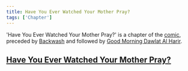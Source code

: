 ```yaml
---
title: Have You Ever Watched Your Mother Pray?
tags: ['Chapter']
---
```

'Have You Ever Watched Your Mother Pray?' is a chapter of the [comic](/_wiki/index.md), preceded by [Backwash](/_wiki/backwash.md) and followed by [Good Morning Dawlat Al Harir](/_wiki/good-morning-dawlat-al-harir.md).

## [Have You Ever Watched Your Mother Pray?](https://tapas.io/episode/1394807)


